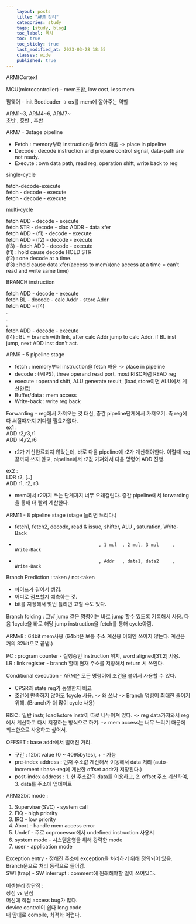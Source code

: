 ```yaml
---
    layout: posts
    title: "ARM 정리"
    categories: study
    tags: [study, blog]
    toc_label: 목차
    toc: true
    toc_sticky: true
    last_modified_at: 2023-03-28 18:55
    classes: wide
    published: true
---
```


ARM(Cortex)  

MCU(microcontroller) - mem조합, low cost, less mem  

펌웨어 - init Bootloader -> os를 mem에 깔아주는 역할  

ARM1~3, ARM4~6, ARM7~  
초반  , 중반   , 후반  

ARM7 - 3stage pipeline  
- Fetch : memory부터 instruction을 fetch 해옴 -> place in pipeline  
- Decode : decode instruction and prepare control signal, data-path are not ready.  
- Execute : own data path, read reg, operation shift, write back to reg  

single-cycle

fetch-decode-execute  
      fetch - decode - execute  
              fetch  - decode - execute  

multi-cycle

fetch ADD - decode    - execute  
            fetch STR - decode    - clac ADDR - data xfer  
                        fetch ADD -    (f1)     - decode    - execute  
                                    fetch ADD   -   (f2)    - decode    - execute  
                                                    (f3)    - fetch ADD - decode - execute  
(f1) : hold cause decode HOLD STR  
(f2) :  one decode at a time.  
(f3) : hold cause data xfer(access to mem)(one access at a time = can't read and write same time)  

BRANCH instruction

fetch ADD - decode   - execute  
            fetch BL - decode - calc Addr - store Addr  
                       fetch ADD - (f4)  
                                .  
                                .  
                                .  
                                            fetch ADD - decode - execute  
(f4) : BL = branch with link, after calc Addr jump to calc Addr. if BL inst jump, next ADD inst don't act.  

ARM9 - 5 pipeline stage  
- fetch : memory부터 instruction을 fetch 해옴 -> place in pipeline  
- decode : (MIPS), three operand read port, most RISC처럼 READ reg  
- execute : operand shift, ALU generate result, (load,store이면 ALU에서 계산완료)  
- Buffer/data : mem access  
- Write-back : write reg back  

Forwarding - reg에서 가져오는 것 대신, 중간 pipeline단계에서 가져오기.  즉 reg에 다 써질때까지 기다릴 필요가없다.  
ex1 :  
ADD r2,r3,r1  
ADD r4,r2,r6  
- r2가 계산완료되지 않았는데, 바로 다음 pipeline에 r2가 계산해야한다. 이럴때 reg 끝까지 쓰지 않고, pipeline에서 r2값 가져와서 다음 명령어 ADD 진행.  

ex2 :  
LDR r2, [..]  
ADD r1, r2, r3  
- mem에서 r2까지 쓰는 단계까지 너무 오래걸린다. 중간 pipeline에서 forwarding을 통해 더 빨리 계산한다.  

ARM11 - 8 pipeline stage (stage 늘리면 느리다.)  
- fetch1, fetch2, decode, read & issue, shifter, ALU  , saturation, Write-Back  
-                                     , 1 mul  , 2 mul, 3 mul     , Write-Back  
-                                     , Addr   , data1, data2     , Write-Back  

Branch Prediction : taken / not-taken  
- 파이프가 길어서 생김.  
- 어디로 점프할지 예측하는 것.  
- bit를 지정해서 몇번 틀리면 고칠 수도 있다.  

Branch folding : 그냥 jump 같은 명령어는 바로 jump 할수 있도록 기록해서 사용.  다음 1cycle을 바로 해당 jump instruction을 fetch를 통해 cycle아낌. 

ARMv8 : 64bit mem사용 (64bit은 보통 주소 계산용 이외엔 쓰이지 않는다. 계산은 거의 32bit으로 끝냄.)  

PC : program counter - 실행중인 instruction 위치, word aligned[31:2] 사용.  
LR : link register   - branch 할때 현재 주소를 저장해서 return 시 쓰인다.  

Conditional execution - ARM은 모든 명령어에 조건을 붙여서 사용할 수 있다.  
- CPSR과 state reg가 동일한지 비교  
- 조건에 만족하지 않아도 1cycle 사용. -> 왜 쓰냐 -> Branch 명령어 최대한 줄이기 위해. (Branch가 더 많이 cycle 사용)  

RISC : 일반 instr, load&store instr이 따로 나누어져 있다. -> reg data가져와서 reg에서 계산하고 다시 저장하는 방식으로 하기. -> mem access는 너무 느리기 때문에 최소한으로 사용하고 싶어서.  

OFFSET : base addr에서 떨어진 거리.  
- 구간 : 12bit value (0 ~ 4095bytes), + - 가능  
- pre-index address : 먼저 주소값 계산해서 이동해서 data 처리 (auto-increment : base-reg에 계산한 offset addr가 저장된다.)  
- post-index address : 1. 현 주소값의 data를 이용하고, 2. offset 주소 계산하여, 3. data를 주소에 업데이트  

ARM32bit mode :  
1. Superviser(SVC) - system call  
2. FIQ - high priority  
3. IRQ - low priority  
4. Abort - handle mem access error  
5. Undef - 주로 coprocessor에서 undefined instruction 사용시  
6. system mode - 시스템운영을 위해 강력한 mode  
7. user - application mode  

Exception entry - 정해진 주소에 exception을 처리하기 위해 정의되어 있음. Branch문으로 처리 동작으로 들어감.  
SWI (trap) - SW interrupt : comment에 원래해야할 일이 쓰여있다.  

어셈블리 장단점 :  
장점                     vs              단점  
머신에 직접 access                       bug가 많다.  
device control이 쉽다                   long code  
내 맘대로 compile, 최적화                어렵다.  